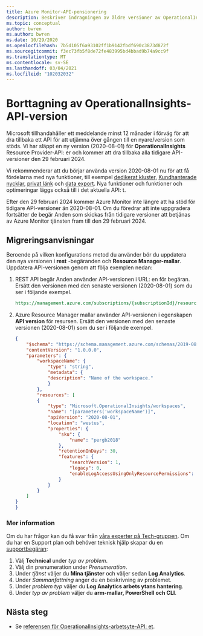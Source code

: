 ```yaml
---
title: Azure Monitor-API-pensionering
description: Beskriver indragningen av äldre versioner av OperationalInsights Resource Provider API.
ms.topic: conceptual
author: bwren
ms.author: bwren
ms.date: 10/29/2020
ms.openlocfilehash: 7b5d105f6a93102ff1b9142fbdf690c3873d872f
ms.sourcegitcommit: f3ec73fb5f8de72fe483995bd4bbad9b74a9cc9f
ms.translationtype: MT
ms.contentlocale: sv-SE
ms.lasthandoff: 03/04/2021
ms.locfileid: "102032032"
---
```

# <a name="operationalinsights-api-version-retirement"></a>Borttagning av OperationalInsights-API-version
Microsoft tillhandahåller ett meddelande minst 12 månader i förväg för att dra tillbaka ett API för att utjämna över gången till en nyare/version som stöds. Vi har släppt en ny version (2020-08-01) för **OperationalInsights** Resource Provider-API: er och kommer att dra tillbaka alla tidigare API-versioner den 29 februari 2024.

Vi rekommenderar att du börjar använda version 2020-08-01 nu för att få fördelarna med nya funktioner, till exempel [dedikerat kluster](./logs-dedicated-clusters.md), [Kundhanterade nycklar](../logs/customer-managed-keys.md), [privat länk](./private-link-security.md) och [data export](./logs-data-export.md). Nya funktioner och funktioner och optimeringar läggs också till i det aktuella API: t.

Efter den 29 februari 2024 kommer Azure Monitor inte längre att ha stöd för tidigare API-versioner än 2020-08-01. Om du föredrar att inte uppgradera fortsätter de begär Anden som skickas från tidigare versioner att betjänas av Azure Monitor tjänsten fram till den 29 februari 2024.

## <a name="migration-steps"></a>Migreringsanvisningar
Beroende på vilken konfigurations metod du använder bör du uppdatera den nya versionen i **rest** -begäranden och **Resource Manager-mallar**. Uppdatera API-versionen genom att följa exemplen nedan:

1. REST API begär Anden använder API-versionen i URL: en för begäran. Ersätt den versionen med den senaste versionen (2020-08-01) som du ser i följande exempel.

    ```rest
    https://management.azure.com/subscriptions/{subscriptionId}/resourcegroups/{resourceGroupName}/providers/Microsoft.OperationalInsights/workspaces/{workspaceName}?api-version=2020-08-01
    ```

2. Azure Resource Manager mallar använder API-versionen i egenskapen **API version** för resursen. Ersätt den versionen med den senaste versionen (2020-08-01) som du ser i följande exempel.


    ```json
    {
        "$schema": "https://schema.management.azure.com/schemas/2019-08-01/deploymentTemplate.json#",
        "contentVersion": "1.0.0.0",
        "parameters": {
            "workspaceName": {
                "type": "string",
                "metadata": {
                "description": "Name of the workspace."
                }
            },
            "resources": [
            {
                "type": "Microsoft.OperationalInsights/workspaces",
                "name": "[parameters('workspaceName')]",
                "apiVersion": "2020-08-01",
                "location": "westus",
                "properties": {
                    "sku": {
                        "name": "pergb2018"
                    },
                    "retentionInDays": 30,
                    "features": {
                        "searchVersion": 1,
                        "legacy": 0,
                        "enableLogAccessUsingOnlyResourcePermissions": true
                    }
                }
            }
        ]
    }
    }
    ```


### <a name="more-information"></a>Mer information
Om du har frågor kan du få svar från [våra experter på Tech-gruppen]( https://techcommunity.microsoft.com/t5/azure-monitor/bd-p/AzureMonitor). Om du har en Support plan och behöver teknisk hjälp skapar du en [supportbegäran]( https://portal.azure.com/#blade/Microsoft_Azure_Support/HelpAndSupportBlade/newsupportrequest): 
1.  Välj **Technical** under *typ av problem*. 
2.  Välj din prenumeration under *Prenumeration*. 
3.  Under *tjänst* väljer du **Mina tjänster** och väljer sedan **Log Analytics**. 
4.  Under *Sammanfattning* anger du en beskrivning av problemet. 
5.  Under *problem typ* väljer du **Log Analytics arbets ytans hantering**.  
6.  Under *typ av problem* väljer du **arm-mallar, PowerShell och CLI**. 

## <a name="next-steps"></a>Nästa steg

- Se [referensen för OperationalInsights-arbetsyte-API: et](/rest/api/loganalytics/workspaces).